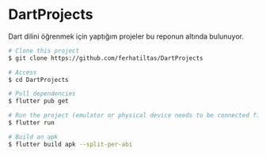 # DartProjects

Dart dilini öğrenmek için yaptığım projeler bu reponun altında bulunuyor.

```bash
# Clone this project
$ git clone https://github.com/ferhatiltas/DartProjects

# Access
$ cd DartProjects

# Pull dependencies
$ flutter pub get

# Run the project (emulator or physical device needs to be connected first)
$ flutter run

# Build an apk
$ flutter build apk --split-per-abi
```
